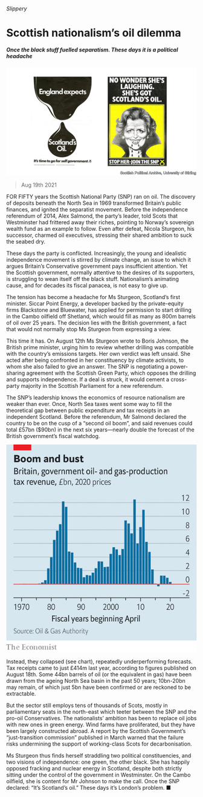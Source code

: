 ###### Slippery

# Scottish nationalism’s oil dilemma 

##### Once the black stuff fuelled separatism. These days it is a political headache 

![image](images/20210821_BRP001_0.jpg) 

> Aug 19th 2021 

FOR FIFTY years the Scottish National Party (SNP) ran on oil. The discovery of deposits beneath the North Sea in 1969 transformed Britain’s public finances, and ignited the separatist movement. Before the independence referendum of 2014, Alex Salmond, the party’s leader, told Scots that Westminster had frittered away their riches, pointing to Norway’s sovereign wealth fund as an example to follow. Even after defeat, Nicola Sturgeon, his successor, charmed oil executives, stressing their shared ambition to suck the seabed dry.

These days the party is conflicted. Increasingly, the young and idealistic independence movement is stirred by climate change, an issue to which it argues Britain’s Conservative government pays insufficient attention. Yet the Scottish government, normally attentive to the desires of its supporters, is struggling to wean itself off the black stuff. Nationalism’s animating cause, and for decades its fiscal panacea, is not easy to give up.


The tension has become a headache for Ms Sturgeon, Scotland’s first minister. Siccar Point Energy, a developer backed by the private-equity firms Blackstone and Bluewater, has applied for permission to start drilling in the Cambo oilfield off Shetland, which would fill as many as 800m barrels of oil over 25 years. The decision lies with the British government, a fact that would not normally stop Ms Sturgeon from expressing a view.

This time it has. On August 12th Ms Sturgeon wrote to Boris Johnson, the British prime minister, urging him to review whether drilling was compatible with the country’s emissions targets. Her own verdict was left unsaid. She acted after being confronted in her constituency by climate activists, to whom she also failed to give an answer. The SNP is negotiating a power-sharing agreement with the Scottish Green Party, which opposes the drilling and supports independence. If a deal is struck, it would cement a cross-party majority in the Scottish Parliament for a new referendum.

The SNP’s leadership knows the economics of resource nationalism are weaker than ever. Once, North Sea taxes went some way to fill the theoretical gap between public expenditure and tax receipts in an independent Scotland. Before the referendum, Mr Salmond declared the country to be on the cusp of a “second oil boom”, and said revenues could total £57bn ($90bn) in the next six years—nearly double the forecast of the British government’s fiscal watchdog.

![image](images/20210821_BRC281.png) 


Instead, they collapsed (see chart), repeatedly underperforming forecasts. Tax receipts came to just £414m last year, according to figures published on August 18th. Some 44bn barrels of oil (or the equivalent in gas) have been drawn from the ageing North Sea basin in the past 50 years; 10bn-20bn may remain, of which just 5bn have been confirmed or are reckoned to be extractable.

But the sector still employs tens of thousands of Scots, mostly in parliamentary seats in the north-east which teeter between the SNP and the pro-oil Conservatives. The nationalists’ ambition has been to replace oil jobs with new ones in green energy. Wind farms have proliferated, but they have been largely constructed abroad. A report by the Scottish Government’s “just-transition commission” published in March warned that the failure risks undermining the support of working-class Scots for decarbonisation.

Ms Sturgeon thus finds herself straddling two political constituencies, and two visions of independence: one green, the other black. She has happily opposed fracking and nuclear energy in Scotland, despite both strictly sitting under the control of the government in Westminster. On the Cambo oilfield, she is content for Mr Johnson to make the call. Once the SNP declared: “It’s Scotland’s oil.” These days it’s London’s problem. ■

